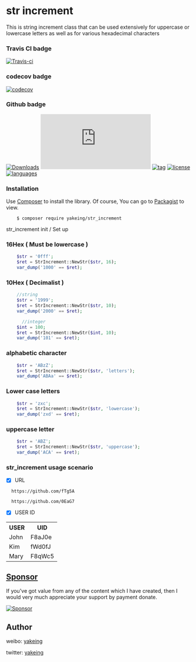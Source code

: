 # str increment

This is string increment class that can be used extensively for uppercase or lowercase letters as well as for various hexadecimal characters

### Travis CI badge

[![Travis-ci](https://api.travis-ci.com/yakeing/str_increment.svg?branch=master)](https://travis-ci.com/yakeing/str_increment)

### codecov badge

[![codecov](https://codecov.io/gh/yakeing/str_increment/branch/master/graph/badge.svg)](https://codecov.io/gh/yakeing/str_increment)

### Github badge

[![Downloads](https://img.shields.io/github/downloads/yakeing/str_increment/total?color=dfb317&logo=github)](../../)
[![Size](https://img.shields.io/github/size/yakeing/str_increment/src/StrIncrement.php?color=b36d41&logo=github)](src/StrIncrement.php)
[![tag](https://img.shields.io/github/v/tag/yakeing/str_increment?color=28a745&logo=github)](../../releases)
[![license](https://img.shields.io/github/license/yakeing/str_increment?color=FE7D37&logo=github)](LICENSE)
[![languages](https://img.shields.io/badge/languages-php-007EC6?logo=github)](../../search?l=php)

### Installation

Use [Composer](https://getcomposer.org) to install the library.
Of course, You can go to [Packagist](https://packagist.org/packages/yakeing/str_increment) to view.

```
    $ composer require yakeing/str_increment
```

str_increment init / Set up

### 16Hex ( Must be lowercase )
```php
    $str = '0fff';
    $ret = StrIncrement::NewStr($str, 16);
    var_dump('1000' == $ret);
```

### 10Hex ( Decimalist )

```php
    //string
    $str = '1999';
    $ret = StrIncrement::NewStr($str, 10);
    var_dump('2000' == $ret);

      //integer
    $int = 100;
    $ret = StrIncrement::NewStr($int, 10);
    var_dump('101' == $ret);
```

### alphabetic character

```php
    $str = 'ABzZ';
    $ret = StrIncrement::NewStr($str, 'letters');
    var_dump('ABAa' == $ret);
```

### Lower case letters
```php
    $str = 'zxc';
    $ret = StrIncrement::NewStr($str, 'lowercase');
    var_dump('zxd' == $ret);
```

### uppercase letter

```php
    $str = 'ABZ';
    $ret = StrIncrement::NewStr($str, 'uppercase');
    var_dump('ACA' == $ret);
```

### str_increment usage scenario

- [x] URL
```
  https://github.com/fTg5A

  https://github.com/0EaG7
```

- [x] USER ID
<table>
    <tr><th>USER</th><th>UID</th></tr>
    <tr><td>John</td><td>F8aJ0e</td></tr>
    <tr><td>Kim</td><td>fWd0fJ</td></tr>
    <tr><td>Mary</td><td>F8qWc5</td></tr>
</table>

[Sponsor](https://github.com/yakeing/Documentation/blob/master/Sponsor/README.md)
---
If you've got value from any of the content which I have created, then I would very much appreciate your support by payment donate.

[![Sponsor](https://img.shields.io/badge/-Sponsor-EA4AAA?logo=google%20fit&logoColor=FFFFFF)](https://github.com/yakeing/Documentation/blob/master/Sponsor/README.md)

Author
---

weibo: [yakeing](https://weibo.com/yakeing)

twitter: [yakeing](https://twitter.com/yakeing)
